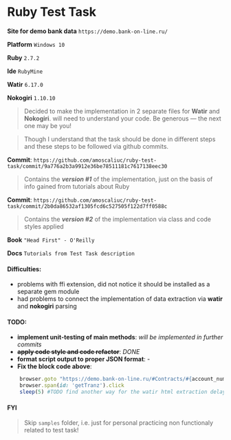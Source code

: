 # Ruby Test Task

**Site for demo bank data** `https://demo.bank-on-line.ru/`

**Platform** `Windows 10`

**Ruby** `2.7.2`

**Ide** `RubyMine`

**Watir** `6.17.0`

**Nokogiri** `1.10.10`


> Decided to make the implementation in 2 separate files for **Watir** and **Nokogiri**.
> will need to understand your code. Be generous — the next one may be you!

>Though I understand that the task should be done in different steps and these steps to be followed via github commits.


**Commit**: `https://github.com/amoscaliuc/ruby-test-task/commit/9a776a2b3a9912e36be78511181c7617138eec30`
> Contains the _**version #1**_ of the implementation, just on the basis of info gained from tutorials about Ruby

**Commit**: `https://github.com/amoscaliuc/ruby-test-task/commit/2b0da86532af1305fcd6c527505f122d7ff0588c`
> Contains the _**version #2**_ of the implementation via class and code styles applied

**Book** `"Head First" - O'Reilly`

**Docs** `Tutorials from Test Task description`


#### Difficulties:
* problems with ffi extension, did not notice it should be installed as a separate gem module
* had problems to connect the implementation of data extraction via **watir** and **nokogiri** parsing


#### TODO:
* **implement unit-testing of main methods**: _will be implemented in further commits_
* **~~apply code style and code refactor~~**: _DONE_
* **format script output to proper JSON format**: -
* **Fix the block code above**: 
```ruby 
    browser.goto "https://demo.bank-on-line.ru/#Contracts/#{account_number}/Transactions"
    browser.span(id: 'getTranz').click
    sleep(5) #TODO find another way for the watir html extraction delay
```

#### FYI
> Skip `samples` folder, i.e. just for personal practicing non functionaly related to test task!